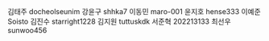 김태주 docheolseunim
강윤구 shhka7
이동민 maro-001
윤지호 hense333
이예준 Soisto
김진수 starright1228
김지원 tuttuskdk
서준혁 202213133
최선우 sunwoo456
